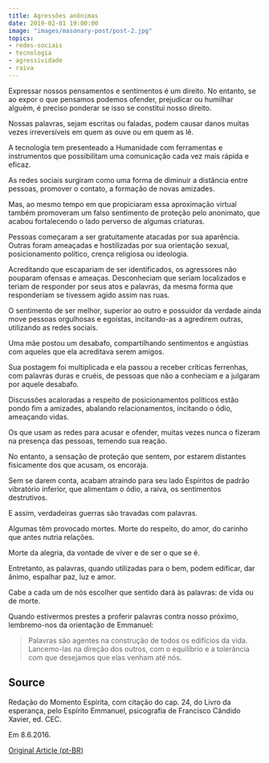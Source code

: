 ```yaml
---
title: Agressões anônimas
date: 2019-02-01 19:00:00
image: "images/masonary-post/post-2.jpg"
topics: 
- redes-sociais
- tecnologia
- agressividade
- raiva
---
```


Expressar nossos pensamentos e sentimentos é um direito. No entanto, se ao
expor o que pensamos podemos ofender, prejudicar ou humilhar alguém, é preciso
ponderar se isso se constitui nosso direito.

Nossas palavras, sejam escritas ou faladas, podem causar danos muitas vezes
irreversíveis em quem as ouve ou em quem as lê.

A tecnologia tem presenteado a Humanidade com ferramentas e instrumentos que
possibilitam uma comunicação cada vez mais rápida e eficaz.

As redes sociais surgiram como uma forma de diminuir a distância entre pessoas,
promover o contato, a formação de novas amizades.

Mas, ao mesmo tempo em que propiciaram essa aproximação virtual também
promoveram um falso sentimento de proteção pelo anonimato, que acabou
fortalecendo o lado perverso de algumas criaturas.

Pessoas começaram a ser gratuitamente atacadas por sua aparência. Outras foram
ameaçadas e hostilizadas por sua orientação sexual, posicionamento político,
crença religiosa ou ideologia.

Acreditando que escapariam de ser identificados, os agressores não pouparam
ofensas e ameaças. Desconheciam que seriam localizados e teriam de responder
por seus atos e palavras, da mesma forma que responderiam se tivessem agido
assim nas ruas.

O sentimento de ser melhor, superior ao outro e possuidor da verdade ainda move
pessoas orgulhosas e egoístas, incitando-as a agredirem outras, utilizando as
redes sociais.

Uma mãe postou um desabafo, compartilhando sentimentos e angústias com aqueles
que ela acreditava serem amigos.

Sua postagem foi multiplicada e ela passou a receber críticas ferrenhas, com
palavras duras e cruéis, de pessoas que não a conheciam e a julgaram por aquele
desabafo.

Discussões acaloradas a respeito de posicionamentos políticos estão pondo fim a
amizades, abalando relacionamentos, incitando o ódio, ameaçando vidas.

Os que usam as redes para acusar e ofender, muitas vezes nunca o fizeram na
presença das pessoas, temendo sua reação.

No entanto, a sensação de proteção que sentem, por estarem distantes
fisicamente dos que acusam, os encoraja.

Sem se darem conta, acabam atraindo para seu lado Espíritos de padrão
vibratório inferior, que alimentam o ódio, a raiva, os sentimentos destrutivos.

E assim, verdadeiras guerras são travadas com palavras.

Algumas têm provocado mortes. Morte do respeito, do amor, do carinho que antes
nutria relações.

Morte da alegria, da vontade de viver e de ser o que se é.

Entretanto, as palavras, quando utilizadas para o bem, podem edificar, dar
ânimo, espalhar paz, luz e amor.

Cabe a cada um de nós escolher que sentido dará às palavras: de vida ou de
morte.

Quando estivermos prestes a proferir palavras contra nosso próximo,
lembremo-nos da orientação de Emmanuel:
> Palavras são agentes na construção de todos os edifícios da vida. Lancemo-las
na direção dos outros, com o equilíbrio e a tolerância com que desejamos que
elas venham até nós.

## Source
Redação do Momento Espírita, com citação do cap. 24, do Livro
da esperança, pelo Espírito Emmanuel, psicografia de
Francisco Cândido Xavier, ed. CEC.

Em 8.6.2016.

[Original Article (pt-BR)](http://momento.com.br/pt/ler_texto.php?id=4809)
